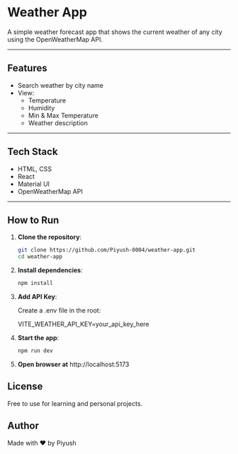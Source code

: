 #  Weather App

A simple weather forecast app that shows the current weather of any city using the OpenWeatherMap API.

---

##  Features

- Search weather by city name
- View:
  - Temperature
  - Humidity
  - Min & Max Temperature
  - Weather description

---

##  Tech Stack

- HTML, CSS
- React
- Material UI
- OpenWeatherMap API

---

##  How to Run

1. **Clone the repository**:

   ```bash
   git clone https://github.com/Piyush-0004/weather-app.git
   cd weather-app

   
2. **Install dependencies**:

     ```bash
     npm install


3. **Add API Key**:

     Create a .env file in the root:

     VITE_WEATHER_API_KEY=your_api_key_here


5. **Start the app**:

      ```bash
      npm run dev

5. **Open browser at** http://localhost:5173


## License
Free to use for learning and personal projects.

## Author
Made with ❤️ by Piyush
